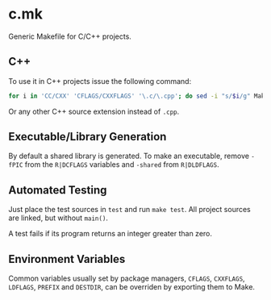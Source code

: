 # c.mk

Generic Makefile for C/C++ projects.

## C++

To use it in C++ projects issue the following command:

```sh
for i in 'CC/CXX' 'CFLAGS/CXXFLAGS' '\.c/\.cpp'; do sed -i "s/$i/g" Makefile; done
```

Or any other C++ source extension instead of `.cpp`.

## Executable/Library Generation

By default a shared library is generated. To make an executable, remove `-fPIC`
from the `R|DCFLAGS` variables and `-shared` from `R|DLDFLAGS`.

## Automated Testing

Just place the test sources in `test` and run `make test`. All project sources
are linked, but without `main()`.

A test fails if its program returns an integer greater than zero.

## Environment Variables

Common variables usually set by package managers, `CFLAGS`, `CXXFLAGS`,
`LDFLAGS`, `PREFIX` and `DESTDIR`, can be overriden by exporting them to Make.

